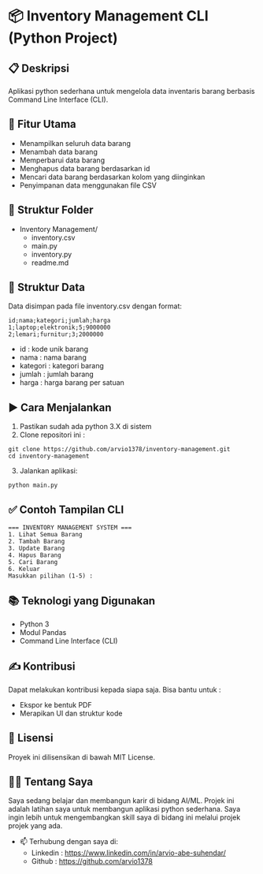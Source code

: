 # 📦 Inventory Management CLI (Python Project)

## 📋 Deskripsi
Aplikasi python sederhana untuk mengelola data inventaris barang berbasis Command Line Interface (CLI).

## 🚀 Fitur Utama
- Menampilkan seluruh data barang
- Menambah data barang
- Memperbarui data barang
- Menghapus data barang berdasarkan id
- Mencari data barang berdasarkan kolom yang diinginkan
- Penyimpanan data menggunakan file CSV

## 📂 Struktur Folder
- Inventory Management/
  - inventory.csv
  - main.py
  - inventory.py
  - readme.md

## 🧱 Struktur Data
Data disimpan pada file inventory.csv dengan format:
```csv
id;nama;kategori;jumlah;harga
1;laptop;elektronik;5;9000000
2;lemari;furnitur;3;2000000
```

- id : kode unik barang
- nama : nama barang
- kategori : kategori barang
- jumlah : jumlah barang
- harga : harga barang per satuan

## ▶️ Cara Menjalankan
1. Pastikan sudah ada python 3.X di sistem
2. Clone repositori ini :
```
git clone https://github.com/arvio1378/inventory-management.git
cd inventory-management
```
3. Jalankan aplikasi:
```
python main.py
```

## ✅ Contoh Tampilan CLI
```
=== INVENTORY MANAGEMENT SYSTEM ===
1. Lihat Semua Barang
2. Tambah Barang
3. Update Barang
4. Hapus Barang
5. Cari Barang
6. Keluar
Masukkan pilihan (1-5) :
```

## 📚 Teknologi yang Digunakan
- Python 3
- Modul Pandas
- Command Line Interface (CLI)

## ✍️ Kontribusi
Dapat melakukan kontribusi kepada siapa saja. Bisa bantu untuk :
- Ekspor ke bentuk PDF
- Merapikan UI dan struktur kode

## 📄 Lisensi
Proyek ini dilisensikan di bawah MIT License.

## 🙋‍♂️ Tentang Saya
Saya sedang belajar dan membangun karir di bidang AI/ML. Projek ini adalah latihan saya untuk membangun aplikasi python sederhana. Saya ingin lebih untuk mengembangkan skill saya di bidang ini melalui projek projek yang ada.
- 📫 Terhubung dengan saya di:
  - Linkedin : https://www.linkedin.com/in/arvio-abe-suhendar/
  - Github : https://github.com/arvio1378